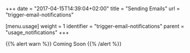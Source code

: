 +++
date = "2017-04-15T14:39:04+02:00"
title = "Sending Emails"
url = "trigger-email-notifications"

[menu.usage]
  weight = 1
  identifier = "trigger-email-notifications"
  parent = "usage_notifications"
+++

{{% alert warn %}}
Coming Soon
{{% /alert %}}
